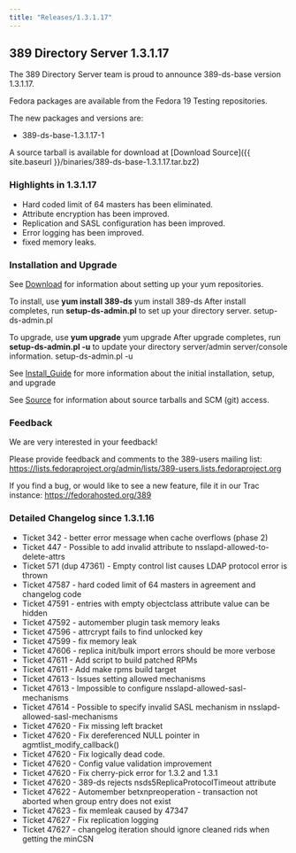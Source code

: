 ```yaml
---
title: "Releases/1.3.1.17"
---
```

389 Directory Server 1.3.1.17
-----------------------------

The 389 Directory Server team is proud to announce 389-ds-base version 1.3.1.17.

Fedora packages are available from the Fedora 19 Testing repositories.

The new packages and versions are:

-   389-ds-base-1.3.1.17-1

A source tarball is available for download at [Download Source]({{ site.baseurl }}/binaries/389-ds-base-1.3.1.17.tar.bz2)

### Highlights in 1.3.1.17

-   Hard coded limit of 64 masters has been eliminated.
-   Attribute encryption has been improved.
-   Replication and SASL configuration has been improved.
-   Error logging has been improved.
-   fixed memory leaks.

### Installation and Upgrade

See [Download](../download.html) for information about setting up your yum repositories.

To install, use **yum install 389-ds** yum install 389-ds After install completes, run **setup-ds-admin.pl** to set up your directory server. setup-ds-admin.pl

To upgrade, use **yum upgrade** yum upgrade After upgrade completes, run **setup-ds-admin.pl -u** to update your directory server/admin server/console information. setup-ds-admin.pl -u

See [Install\_Guide](../legacy/install-guide.html) for more information about the initial installation, setup, and upgrade

See [Source](../development/source.html) for information about source tarballs and SCM (git) access.

### Feedback

We are very interested in your feedback!

Please provide feedback and comments to the 389-users mailing list: <https://lists.fedoraproject.org/admin/lists/389-users.lists.fedoraproject.org>

If you find a bug, or would like to see a new feature, file it in our Trac instance: <https://fedorahosted.org/389>

### Detailed Changelog since 1.3.1.16

-   Ticket 342 - better error message when cache overflows (phase 2)
-   Ticket 447 - Possible to add invalid attribute to nsslapd-allowed-to-delete-attrs
-   Ticket 571 (dup 47361) - Empty control list causes LDAP protocol error is thrown
-   Ticket 47587 - hard coded limit of 64 masters in agreement and changelog code
-   Ticket 47591 - entries with empty objectclass attribute value can be hidden
-   Ticket 47592 - automember plugin task memory leaks
-   Ticket 47596 - attrcrypt fails to find unlocked key
-   Ticket 47599 - fix memory leak
-   Ticket 47606 - replica init/bulk import errors should be more verbose
-   Ticket 47611 - Add script to build patched RPMs
-   Ticket 47611 - Add make rpms build target
-   Ticket 47613 - Issues setting allowed mechanisms
-   Ticket 47613 - Impossible to configure nsslapd-allowed-sasl-mechanisms
-   Ticket 47614 - Possible to specify invalid SASL mechanism in nsslapd-allowed-sasl-mechanisms
-   Ticket 47620 - Fix missing left bracket
-   Ticket 47620 - Fix dereferenced NULL pointer in agmtlist\_modify\_callback()
-   Ticket 47620 - Fix logically dead code.
-   Ticket 47620 - Config value validation improvement
-   Ticket 47620 - Fix cherry-pick error for 1.3.2 and 1.3.1
-   Ticket 47620 - 389-ds rejects nsds5ReplicaProtocolTimeout attribute
-   Ticket 47622 - Automember betxnpreoperation - transaction not aborted when group entry does not exist
-   Ticket 47623 - fix memleak caused by 47347
-   Ticket 47627 - Fix replication logging
-   Ticket 47627 - changelog iteration should ignore cleaned rids when getting the minCSN

